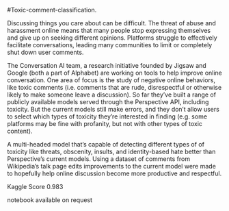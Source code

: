 #Toxic-comment-classification.

Discussing things you care about can be difficult. The threat of abuse and harassment online means that many people stop expressing themselves and give up on seeking different opinions. Platforms struggle to effectively facilitate conversations, leading many communities to limit or completely shut down user comments.

The Conversation AI team, a research initiative founded by Jigsaw and Google (both a part of Alphabet) are working on tools to help improve online conversation. One area of focus is the study of negative online behaviors, like toxic comments (i.e. comments that are rude, disrespectful or otherwise likely to make someone leave a discussion). So far they’ve built a range of publicly available models served through the Perspective API, including toxicity. But the current models still make errors, and they don’t allow users to select which types of toxicity they’re interested in finding (e.g. some platforms may be fine with profanity, but not with other types of toxic content).

A multi-headed model that’s capable of detecting different types of of toxicity like threats, obscenity, insults, and identity-based hate better than Perspective’s current models. Using a dataset of comments from Wikipedia’s talk page edits improvements to the current model were made to hopefully help online discussion become more productive and respectful.

Kaggle Score 0.983

notebook available on request
